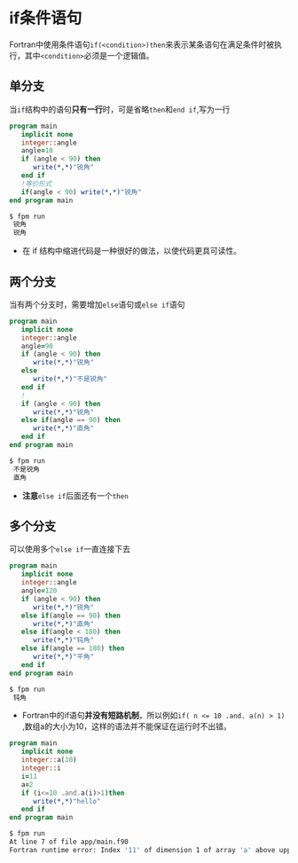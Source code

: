 # if条件语句

Fortran中使用条件语句`if(<condition>)then`来表示某条语句在满足条件时被执行，其中`<condition>`必须是一个逻辑值。

## 单分支

当`if`结构中的语句**只有一行**时，可是省略`then`和`end if`,写为一行

``` fortran
program main
   implicit none
   integer::angle
   angle=10
   if (angle < 90) then
      write(*,*)"锐角"
   end if
   !等价形式
   if(angle < 90) write(*,*)"锐角" 
end program main
```
``` sh
$ fpm run
 锐角
 锐角
```
- 在 if 结构中缩进代码是一种很好的做法，以使代码更具可读性。 

## 两个分支

当有两个分支时，需要增加`else`语句或`else if`语句

``` fortran
program main
   implicit none
   integer::angle
   angle=90
   if (angle < 90) then
      write(*,*)"锐角"
   else
      write(*,*)"不是锐角"
   end if
   !
   if (angle < 90) then
      write(*,*)"锐角"
   else if(angle == 90) then
      write(*,*)"直角"
   end if
end program main
```
``` sh
$ fpm run
 不是锐角
 直角
```
- **注意**`else if`后面还有一个`then`
  
## 多个分支

可以使用多个`else if`一直连接下去

``` fortran
program main
   implicit none
   integer::angle
   angle=120
   if (angle < 90) then
      write(*,*)"锐角"
   else if(angle == 90) then
      write(*,*)"直角"
   else if(angle < 180) then
      write(*,*)"钝角"
   else if(angle == 180) then
      write(*,*)"平角"
   end if
end program main
```
``` sh
$ fpm run
 钝角
```
- Fortran中的if语句**并没有短路机制**，所以例如`if( n <= 10 .and. a(n) > 1) `,数组a的大小为10，这样的语法并不能保证在运行时不出错。
``` fortran
program main
   implicit none
   integer::a(10)
   integer::i
   i=11
   a=2
   if (i<=10 .and.a(i)>1)then
      write(*,*)"hello"
   end if
end program main
```
``` sh
$ fpm run
At line 7 of file app/main.f90
Fortran runtime error: Index '11' of dimension 1 of array 'a' above upper bound of 10
```
